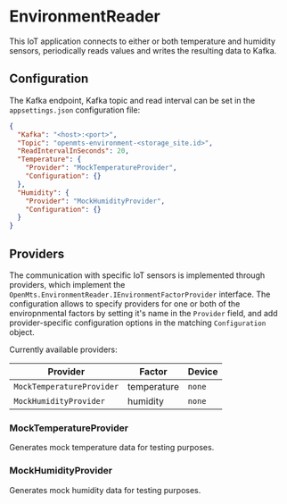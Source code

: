 # EnvironmentReader

This IoT application connects to either or both temperature and humidity sensors, periodically reads values and writes the resulting data to Kafka.

## Configuration

The Kafka endpoint, Kafka topic and read interval can be set in the `appsettings.json` configuration file:

```json
{
  "Kafka": "<host>:<port>",
  "Topic": "openmts-environment-<storage_site.id>",
  "ReadIntervalInSeconds": 20,
  "Temperature": {
    "Provider": "MockTemperatureProvider",
    "Configuration": {}
  },
  "Humidity": {
    "Provider": "MockHumidityProvider",
    "Configuration": {}
  }
}
```

## Providers

The communication with specific IoT sensors is implemented through providers, which implement the `OpenMts.EnvironmentReader.IEnvironmentFactorProvider` interface. The configuration allows to specify providers for one or both of the enviropnmental factors by setting it's name in the `Provider` field, and add provider-specific configuration options in the matching `Configuration` object.

Currently available providers:

| Provider                  | Factor      | Device |
| ------------------------- | ----------- | ------ |
| `MockTemperatureProvider` | temperature | `none` |
| `MockHumidityProvider`    | humidity    | `none` |

### MockTemperatureProvider

Generates mock temperature data for testing purposes.

### MockHumidityProvider

Generates mock humidity data for testing purposes.
